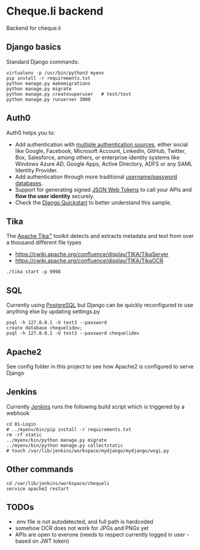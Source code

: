 # Cheque.li backend
Backend for cheque.li

## Django basics
Standard Django commands:
```
virtualenv -p /usr/bin/python3 myenv
pip install -r requirements.txt
python manage.py makemigrations 
python manage.py migrate
python manage.py createsuperuser   # test/test
python manage.py runserver 3000
```

##  Auth0
Auth0 helps you to:
* Add authentication with [multiple authentication sources](https://docs.auth0.com/identityproviders),
either social like Google, Facebook, Microsoft Account, LinkedIn, GitHub, Twitter, Box, Salesforce, among others,
or enterprise identity systems like Windows Azure AD, Google Apps, Active Directory, ADFS or any SAML Identity Provider.
* Add authentication through more traditional [username/password databases](https://docs.auth0.com/mysql-connection-tutorial).
* Support for generating signed [JSON Web Tokens](https://docs.auth0.com/jwt) to call your APIs and **flow the user identity** securely.
* Check the [Django Quickstart](https://auth0.com/docs/quickstart/webapp/django) to better understand this sample.

## Tika
The [Apache Tika™](https://tika.apache.org/) toolkit detects and extracts metadata and text from over a thousand different file types
* https://cwiki.apache.org/confluence/display/TIKA/TikaServer
* https://cwiki.apache.org/confluence/display/TIKA/TikaOCR
```
./tika start -p 9998
```

## SQL
Currently using [PostgreSQL](https://www.postgresql.org/) but Django can be quickly reconfigured to use anything else by updating settings.py
```
psql -h 127.0.0.1 -U test3 --password
create database chequelidev;
psql -h 127.0.0.1 -U test3 --password chequelidev
```

## Apache2
See config folder in this project to see how Apache2 is configured to serve Django

## Jenkins
Currently [Jenkins](https://jenkins.bochenek.ch) runs the following build script which is triggered by a webhook
```
cd 01-Login
# ../myenv/bin/pip install -r requirements.txt
rm -rf static
../myenv/bin/python manage.py migrate
../myenv/bin/python manage.py collectstatic
# touch /var/lib/jenkins/workspace/mydjango/mydjango/wsgi.py
```

## Other commands
```
cd /var/lib/jenkins/workspace/chequeli
service apache2 restart
```

## TODOs
* .env file is not autodetected, and full path is hardcoded
* somehow OCR does not work for JPGs and PNGs yet
* APIs are open to everone (needs to respect currently logged in user - based on JWT token)